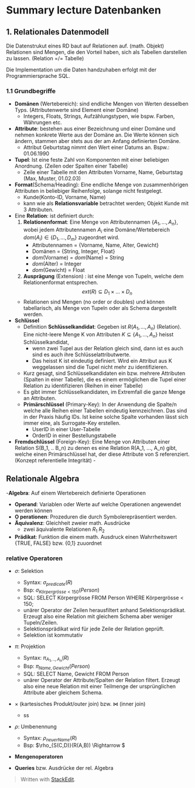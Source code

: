 
# Summary lecture Datenbanken

## 1. Relationales Datenmodell

Die Datenstrukut eines RD baut auf Relationen auf. (math. Objekt) 
Relationen sind Mengen, die den Vorteil haben, sich als Tabellen darstellen zu lassen. (Relation =/= Tabelle)

Die Implementation um die Daten handzuhaben erfolgt mit der Programmiersprache SQL.

### 1.1 Grundbegriffe

- **Domänen** (Wertebereich): sind endliche Mengen von Werten desselben Typs. (Attributenwerte sind Element einer Domäne)
	- Integers, Floats, Strings, Aufzählungstypen, wie bspw. Farben, Währungen etc. 
- **Attribute**: bestehen aus einer Bezeichnung und einer Domäne und nehmen konkrete Werte aus der Domäne an. Die Werte können sich ändern, stammen aber stets aus der am Anfang definierten Domäne.
	- Attribut Geburtstag nimmt den Wert einer Datums an. Bspw.: 01.06.1990
- **Tupel**: Ist eine feste Zahl von Komponenten mit einer beliebigen Anordnung. (Zeilen oder Spalten einer Tabelle)
	- Zeile einer Tabelle mit den Attributen Vorname, Name, Geburtstag (Max, Muster, 01.02.03)
- **Format**(Schema/Heading): Eine endliche Menge von zusammenhörigen Attributen in beliebiger Reihenfolge, solange nicht festgelegt.
	- Kunde(Konto-ID, Vorname, Name)
	- kann wie als **Relationsvariable** betrachtet werden; Objekt Kunde mit 3 Attributen. 
- Eine **Relation**: ist definiert durch:
	1. **Relationenformat**: Eine Menge von Attributennamen $\{A_1, ..., A_n\}$, wobei jedem Attributennamen $A_i$ eine Domäne/Wertebereich $dom(A_i)\in \{D_1,...,D_m\}$ zugeordnet wird.
		- Attributennamen = {Vorname, Name, Alter, Gewicht}
		- Domänen = {String, Integer, Float}
		- $dom$(Vorname) = $dom$(Name) = String
		- $dom$(Alter) = Integer
		- $dom$(Gewicht) = Float
	2. **Ausprägung** (Extension) : ist eine Menge von Tupeln, welche dem Relationenformat entsprechen. $$ ext(R) \subseteq D_1 \times ... \times D_n$$
	- Relationen sind Mengen (no order or doubles) und können tabellarisch, als Menge von Tupeln oder als Schema dargestellt werden.
- **Schlüssel**
	- Definition **Schlüsselkandidat**: Gegeben ist $R(A_1, ..., A_n)$ (Relation). Eine nicht-leere Menge K von Attributen $K \subseteq \{ A_1, ..., A_n\}$ heisst Schlüsselkandidat, 
		- wenn zwei Tupel aus der Relation gleich sind, dann ist es auch sind es auch ihre Schlüsselattributwerte.
		- Das heisst K ist eindeutig definiert. Wird ein Attribut aus K weggelassen sind die Tupel nicht mehr zu identifizieren.
	- Kurz gesagt, sind Schlüsselkandidaten ein bzw. mehrere Attributen (Spalten in einer Tabelle), die es einem ermöglichen die Tupel einer Relation zu identifizieren (Reihen in einer Tabelle)
	- Es gibt immer Schlüsselkandidaten, im Extremfall die ganze Menge an Attributen.
	- **Primärschlüssel** (Primary-Key): In der Anwendung die Spalte/n welche alle Reihen einer Tabellen eindeutig kennzeichnen. Das sind in der Praxis häufig IDs. Ist keine solche Spalte vorhanden lässt sich immer eine, als Surrogate-Key erstellen.
		- UserID in einer User-Tabelle
		- OrderID in einer Bestellungstabelle
- **Fremdschlüssel** (Foreign-Key): Eine Menge von Attributen einer Relation S(B_1, .. B_n) zu denen es eine Relation R(A_1, ..., A_n) gibt, welche einen Primärschlüssel hat, der diese Attribute von S referenziert. (Konzept referentielle Integrität)
		- 
## Relationale Algebra
-**Algebra**: Auf einem Wertebereich definierte Operationen
- **Operand**: Variablen oder Werte auf welche Operationen angewendet werden können
- **O perationen**: Prozeduren die durch Symbolerepräsentiert werden.
-  **Äquivalenz**: Gleichheit zweier math. Ausdrücke 
	- zwei äquivalente Relationen $R_1~R_2$
- **Prädikat**: Funktion die einem math. Ausdruck einen Wahrrheitswert {TRUE, FALSE} bzw. {0,1} zuuordnet
### relative Operatoren
- $\sigma$: Selektion
	- Syntax: $\sigma_{predicate}(R)$
	- Bsp: $\sigma_{Körpergrösse\lt150}(Person)$
	- SQL: SELECT Körpergrösse FROM Person WHERE Körpergrösse < 150;
	- unärer Operator der Zeilen herausfiltert anhand Selektionsprädikat. Erzeugt also eine Relation mit gleichem Schema aber weniger Tupeln/Zeilen.
	- Selektionsprädikat wird für jede Zeile der Relation geprüft.
	- Selektion ist kommutativ 
- $\pi$: Projektion
	- Syntax: $\pi_{A_1,..,A_n}(R)$
	- Bsp: $\pi_{Name, Gewicht}(Person)$ 
	- SQL: SELECT Name, Gewicht FROM Person
	- unärer Operator der Attribute/Spalten der Relation filtert. Erzeugt also eine neue Relation mit einer Teilmenge der ursprünglichen Attribute aber gleichem Schema.

- $\times$ (kartesisches Produkt/outer join) bzw.  $\bowtie$ (inner join)
	- ss
- $\rho$: Umbenennung
	- Syntax: $\rho_{neuerName}(R)$ 
	- Bsp: $\rho_{S(C,D)}(R(A,B)) \Rightarrow $
- **Mengenoperatoren**
-  **Queries** bzw. Ausdrücke der rel. Algebra


> Written with [StackEdit](https://stackedit.io/).
<!--stackedit_data:
eyJoaXN0b3J5IjpbLTE5MjMyODA3NjcsLTE3NTAyMjEzNDYsLT
E4NTYxNzgyMiwxNTA5OTU0MTA2LC0yMTA4MTQxODcyLC03MzEx
OTgxNzQsMTgyNjE3NjQ3MiwtNDk5NTYzNDFdfQ==
-->